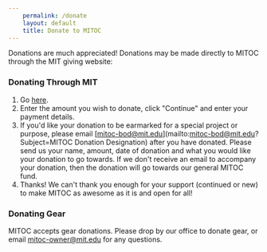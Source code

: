 ```yaml
---
    permalink: /donate
    layout: default
    title: Donate to MITOC
---
```


Donations are much appreciated! Donations may be made directly to MITOC through the MIT giving website:

### Donating Through MIT

1.  Go [here](http://giving.mit.edu/givenow/start.dyn?designationId=2720209).
2.  Enter the amount you wish to donate, click "Continue" and enter your payment details.
3.  If you'd like your donation to be earmarked for a special project or purpose, please email [mitoc-bod@mit.edu](mailto:mitoc-bod@mit.edu?Subject=MITOC Donation Designation) after you have donated. Please send us your name, amount, date of donation and what you would like your donation to go towards. If we don't receive an email to accompany your donation, then the donation will go towards our general MITOC fund.
4.  Thanks! We can't thank you enough for your support (continued or new) to make MITOC as awesome as it is and open for all!

### Donating Gear

MITOC accepts gear donations. Please drop by our office to donate gear, or email [mitoc-owner@mit.edu](mailto:mitoc-owner@mit.edu) for any questions.
